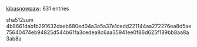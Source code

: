 [kibasnowpaw](https://github.com/kibasnowpaw): 631 entries

sha512sum 4b8661dabfb291632daeb680ed04a3a5a37e1cedd221144aa272276ea8d5ae75640474eb94825d544b61fa3cedea8c6aa35941ee0f86d625f189bb8aa8a3ab8a
